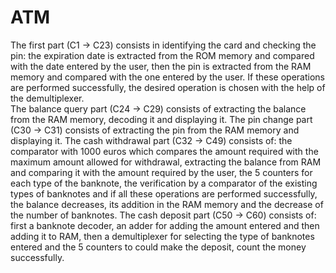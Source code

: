 # ATM

The first part (C1 -> C23) consists in identifying the card and checking the pin: the expiration date is extracted from the ROM memory and compared with the date entered by the user, then the pin is extracted from the RAM memory and compared with the one entered by the user. If these operations are performed successfully, the desired operation is chosen with the help of the demultiplexer. <br />
  The balance query part (C24 -> C29) consists of extracting the balance from the RAM memory, decoding it and displaying it.
  The pin change part (C30 -> C31) consists of extracting the pin from the RAM memory and displaying it.
  The cash withdrawal part (C32 -> C49) consists of: the comparator with 1000 euros which compares the amount required with the maximum amount allowed for withdrawal, extracting the balance from RAM and comparing it with the amount required by the user, the 5 counters for each type of the banknote, the verification by a comparator of the existing types of banknotes and if all these operations are performed successfully, the balance decreases, its addition in the RAM memory and the decrease of the number of banknotes.
  The cash deposit part (C50 -> C60) consists of: first a banknote decoder, an adder for adding the amount entered and then adding it to RAM, then a demultiplexer for selecting the type of banknotes entered and the 5 counters to could make the deposit, count the money successfully.
  
